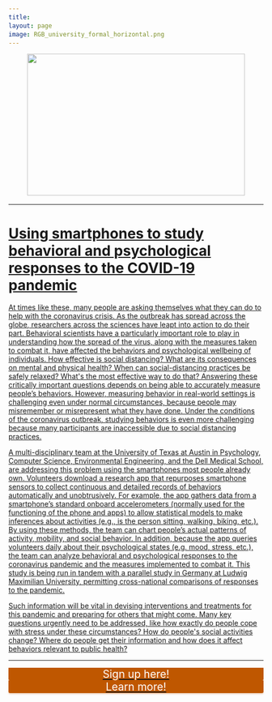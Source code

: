 ```yaml
---
title: 
layout: page
image: RGB_university_formal_horizontal.png
---
```

<p align="center">
  <img width="430" height="280" src="/images/covid19.png">
  <a href="https://utpsyc.org/covid19/index.html>
  <img width="430" height="280" src="/images/pandemicproject.png">
</p>

___
# Using smartphones to study behavioral and psychological responses to the COVID-19 pandemic

 

At times like these, many people are asking themselves what they can do to help with the coronavirus crisis. As the outbreak has spread across the globe, researchers across the sciences have leapt into action to do their part. Behavioral scientists have a particularly important role to play in understanding how the spread of the virus, along with the measures taken to combat it, have affected the behaviors and psychological wellbeing of individuals. How effective is social distancing? What are its consequences on mental and physical health? When can social-distancing practices be safely relaxed? What's the most effective way to do that? Answering these critically important questions depends on being able to accurately measure people’s behaviors. However, measuring behavior in real-world settings is challenging even under normal circumstances, because people may misremember or misrepresent what they have done. Under the conditions of the coronavirus outbreak, studying behaviors is even more challenging because many participants are inaccessible due to social distancing practices.

 

A multi-disciplinary team at the University of Texas at Austin in Psychology, Computer Science, Environmental Engineering, and the Dell Medical School, are addressing this problem using the smartphones most people already own. Volunteers download a research app that repurposes smartphone sensors to collect continuous and detailed records of behaviors automatically and unobtrusively. For example, the app gathers data from a smartphone’s standard onboard accelerometers (normally used for the functioning of the phone and apps) to allow statistical models to make inferences about activities (e.g., is the person sitting, walking, biking, etc.). By using these methods, the team can chart people’s actual patterns of activity, mobility, and social behavior. In addition, because the app queries volunteers daily about their psychological states (e.g. mood, stress, etc.), the team can analyze behavioral and psychological responses to the coronavirus pandemic and the measures implemented to combat it. This study is being run in tandem with a parallel study in Germany at Ludwig Maximilian University, permitting cross-national comparisons of responses to the pandemic.  

 

Such information will be vital in devising interventions and treatments for this pandemic and preparing for others that might come. Many key questions urgently need to be addressed, like how exactly do people cope with stress under these circumstances? How do people's social activities change? Where do people get their information and how does it affect behaviors relevant to public health?

___

<body style="" marginwidth="0" marginheight="0">
    <div class="fun-widget" style="font-size: 150%; text-align: center;">
    	<div class="fun-widget-btn" id="new_participant" style="box-shadow: rgba(191, 87, 0, 0.25) 0px 2px 3px; border-radius: 0px 0px 3px 3px; background-color: rgb(191, 87, 0); color: rgb(255, 255, 255); top: 35%;right: auto;bottom: auto;left: 0px;z-index: 2147483644;transition-property: left;transition-duration: 500ms;transition-timing-function: ease-in-out;transition-delay: 50ms;transform-origin: 0 0; opacity: 1;" onclick="window.open('http://covid19.ut-wcwh.org/study-instructions/', '_blank')">
    		<div class="fun-widget-btn-text" style="color: rgb(255, 255, 255); ">Sign up here!</div>
    	</div>
    </div>
</body>

<body style="" marginwidth="0" marginheight="0">
    <div class="fun-widget" style="font-size: 150%; text-align: center;">
    	<div class="fun-widget-btn" id="enrolled_participant" style="box-shadow: rgba(191, 87, 0, 0.25) 0px 2px 3px; border-radius: 0px 0px 3px 3px; background-color: rgb(191, 87, 0); color: rgb(255, 255, 255); top: 65%;right: auto;bottom: auto;left: 0px;z-index: 2147483644;transition-property: left;transition-duration: 500ms;transition-timing-function: ease-in-out;transition-delay: 50ms;transform-origin: 0 0; opacity: 1;"  onclick="window.location.href='http://covid19.ut-wcwh.org/study-info/'">
    		<div class="fun-widget-btn-text" style="color: rgb(255, 255, 255);">Learn more!</div>
    	</div>
    </div>
</body>


